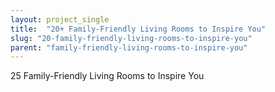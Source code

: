 ```yaml
---
layout: project_single
title:  "20+ Family-Friendly Living Rooms to Inspire You"
slug: "20-family-friendly-living-rooms-to-inspire-you"
parent: "family-friendly-living-rooms-to-inspire-you"
---
```

25 Family-Friendly Living Rooms to Inspire You